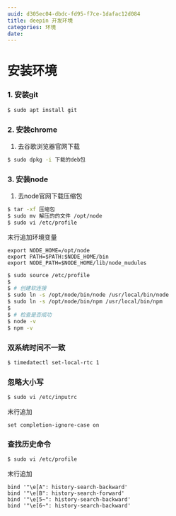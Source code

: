 ```yaml
---
uuid: d305ec04-dbdc-fd95-f7ce-1dafac12d084
title: deepin 开发环境
categories: 环境
date: 
---
```


# 安装环境

### 1. 安装git

```bash
$ sudo apt install git
```

### 2. 安装chrome

1. 去谷歌浏览器官网下载 

``` bash
$ sudo dpkg -i 下载的deb包
```

### 3. 安装node

1. 去node官网下载压缩包

``` bash
$ tar -xf 压缩包
$ sudo mv 解压的的文件 /opt/node
$ sudo vi /etc/profile 
```

末行追加环境变量

```text
export NODE_HOME=/opt/node
export PATH=$PATH:$NODE_HOME/bin
export NODE_PATH=$NODE_HOME/lib/node_mudules
```

```bash
$ sudo source /etc/profile
$
$ # 创建软连接
$ sudo ln -s /opt/node/bin/node /usr/local/bin/node
$ sudo ln -s /opt/node/bin/npm /usr/local/bin/npm
$ 
$ # 检查是否成功
$ node -v
$ npm -v
```

### 双系统时间不一致

```bash
$ timedatectl set-local-rtc 1
```

### 忽略大小写 

```bash
$ sudo vi /etc/inputrc
```

末行追加

```text
set completion-ignore-case on
```

### 查找历史命令

```bash
$ sudo vi /etc/profile
```

末行追加

```text
bind '"\e[A": history-search-backward'
bind '"\e[B": history-search-forward'
bind '"\e[5~": history-search-backward'
bind '"\e[6~": history-search-backward'
``` 

